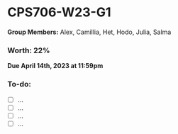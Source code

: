 # CPS706-W23-G1
**Group Members:** Alex, Camillia, Het, Hodo, Julia, Salma</br>

### Worth: 22% </br>

**Due April 14th, 2023 at 11:59pm**

### To-do:
- [ ] ...
- [ ] ...
- [ ] ...
- [ ] ...
